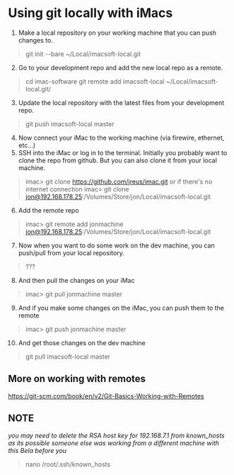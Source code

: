 # Using git locally with iMacs

1. Make a local repository on your working machine that you can push changes to.
> git init --bare ~/Local/imacsoft-local.git
2. Go to your development repo and add the new local repo as a remote.
> cd imac-software
> git remote add imacsoft-local ~/Local/imacsoft-local.git/
3. Update the local repository with the latest files from your development repo.
> git push imacsoft-local master

4. Now connect your iMac to the working machine (via firewire, ethernet, etc...)
5. SSH into the iMac or log in to the terminal. Initially you probably want to clone the repo from github. But you can also clone it from your local machine.
>imac> git clone https://github.com/jreus/imac.git
or if there's no internet connection
>imac> git clone jon@192.168.178.25:/Volumes/Store/jon/Local/imacsoft-local.git
6. Add the remote repo
>imac> git remote add jonmachine jon@192.168.178.25:/Volumes/Store/jon/Local/imacsoft-local.git
7. Now when you want to do some work on the dev machine, you can push/pull from your local repository.
> ???
8. And then pull the changes on your iMac
>imac> git pull jonmachine master
9. And if you make some changes on the iMac, you can push them to the remote
>imac> git push jonmachine master
10. And get those changes on the dev machine
> git pull imacsoft-local master

## More on working with remotes
https://git-scm.com/book/en/v2/Git-Basics-Working-with-Remotes

## NOTE
*you may need to delete the RSA host key for 192.168.7.1 from known_hosts as its*
*possible someone else was working from a different machine with this Bela before you*
> nano /root/.ssh/known_hosts
